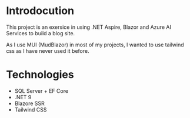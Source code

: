 # Introdocution
This project is an exersice in using .NET Aspire, Blazor and Azure AI Services to build a blog site. 

As I use MUI (MudBlazor) in most of my projects, I wanted to use tailwind css as I have never used it before.

# Technologies
- SQL Server + EF Core 
- .NET 9
- Blazore SSR
- Tailwind CSS